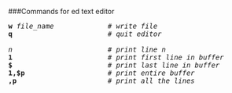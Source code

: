 ###Commands for ed text editor
<pre>
<b>w</b> <em>file_name</em>             <em># write file</em>
<b>q</b>                       <em># quit editor</em>

<em>n</em>                       <em># print line n</em>
<b>1</b>                       <em># print first line in buffer</em>
<b>$</b>                       <em># print last line in buffer</em>
<b>1,$p</b>                    <em># print entire buffer</em>
<b>,p</b>                      <em># print all the lines</em>
